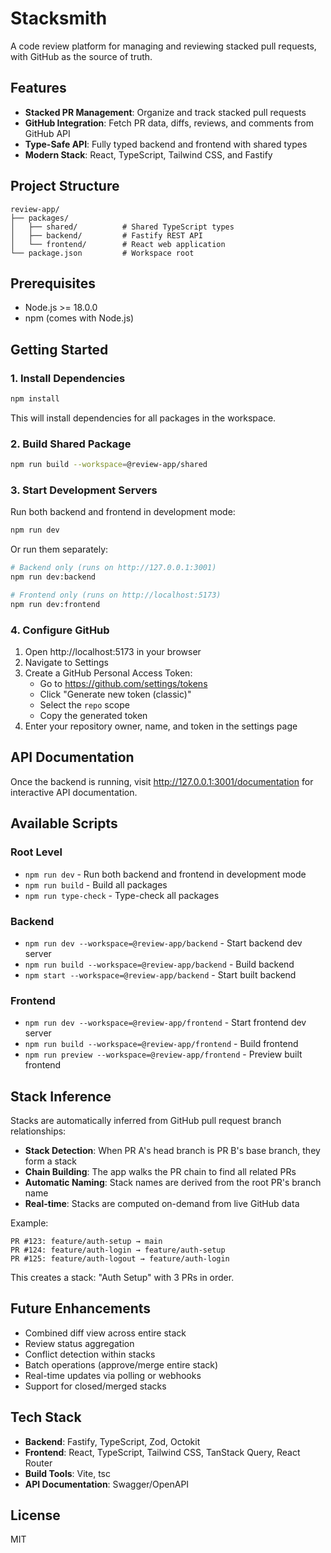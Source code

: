 # Stacksmith

A code review platform for managing and reviewing stacked pull requests, with GitHub as the source of truth.

## Features

- **Stacked PR Management**: Organize and track stacked pull requests
- **GitHub Integration**: Fetch PR data, diffs, reviews, and comments from GitHub API
- **Type-Safe API**: Fully typed backend and frontend with shared types
- **Modern Stack**: React, TypeScript, Tailwind CSS, and Fastify

## Project Structure

```
review-app/
├── packages/
│   ├── shared/          # Shared TypeScript types
│   ├── backend/         # Fastify REST API
│   └── frontend/        # React web application
└── package.json         # Workspace root
```

## Prerequisites

- Node.js >= 18.0.0
- npm (comes with Node.js)

## Getting Started

### 1. Install Dependencies

```bash
npm install
```

This will install dependencies for all packages in the workspace.

### 2. Build Shared Package

```bash
npm run build --workspace=@review-app/shared
```

### 3. Start Development Servers

Run both backend and frontend in development mode:

```bash
npm run dev
```

Or run them separately:

```bash
# Backend only (runs on http://127.0.0.1:3001)
npm run dev:backend

# Frontend only (runs on http://localhost:5173)
npm run dev:frontend
```

### 4. Configure GitHub

1. Open http://localhost:5173 in your browser
2. Navigate to Settings
3. Create a GitHub Personal Access Token:
   - Go to https://github.com/settings/tokens
   - Click "Generate new token (classic)"
   - Select the `repo` scope
   - Copy the generated token
4. Enter your repository owner, name, and token in the settings page

## API Documentation

Once the backend is running, visit http://127.0.0.1:3001/documentation for interactive API documentation.

## Available Scripts

### Root Level

- `npm run dev` - Run both backend and frontend in development mode
- `npm run build` - Build all packages
- `npm run type-check` - Type-check all packages

### Backend

- `npm run dev --workspace=@review-app/backend` - Start backend dev server
- `npm run build --workspace=@review-app/backend` - Build backend
- `npm start --workspace=@review-app/backend` - Start built backend

### Frontend

- `npm run dev --workspace=@review-app/frontend` - Start frontend dev server
- `npm run build --workspace=@review-app/frontend` - Build frontend
- `npm run preview --workspace=@review-app/frontend` - Preview built frontend

## Stack Inference

Stacks are automatically inferred from GitHub pull request branch relationships:

- **Stack Detection**: When PR A's head branch is PR B's base branch, they form a stack
- **Chain Building**: The app walks the PR chain to find all related PRs
- **Automatic Naming**: Stack names are derived from the root PR's branch name
- **Real-time**: Stacks are computed on-demand from live GitHub data

Example:
```
PR #123: feature/auth-setup → main
PR #124: feature/auth-login → feature/auth-setup
PR #125: feature/auth-logout → feature/auth-login
```
This creates a stack: "Auth Setup" with 3 PRs in order.

## Future Enhancements

- Combined diff view across entire stack
- Review status aggregation
- Conflict detection within stacks
- Batch operations (approve/merge entire stack)
- Real-time updates via polling or webhooks
- Support for closed/merged stacks

## Tech Stack

- **Backend**: Fastify, TypeScript, Zod, Octokit
- **Frontend**: React, TypeScript, Tailwind CSS, TanStack Query, React Router
- **Build Tools**: Vite, tsc
- **API Documentation**: Swagger/OpenAPI

## License

MIT
